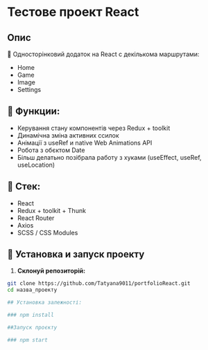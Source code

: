 # Тестове проект React

## Опис
🎯 Односторінковий додаток на React с декількома маршрутами:
- Home 
- Game
- Image
- Settings

## 📌 Функции:
- Керування стану компонентів через Redux + toolkit
- Динамічна зміна активних ссилок
- Анімації з useRef и native Web Animations API
- Робота з обєктом Date
- Більш делатьно позібрала работу з хуками (useEffect, useRef, useLocation)

## 🔧 Стек:
- React
- Redux + toolkit + Thunk
- React Router
- Axios
- SCSS / CSS Modules


## 🚀 Установка и запуск проекту

1. **Склонуй репозиторій:**

```bash
git clone https://github.com/Tatyana9011/portfolioReact.git
cd назва_проекту

## Установка залежності:

### npm install

##Запуск проєкту

### npm start